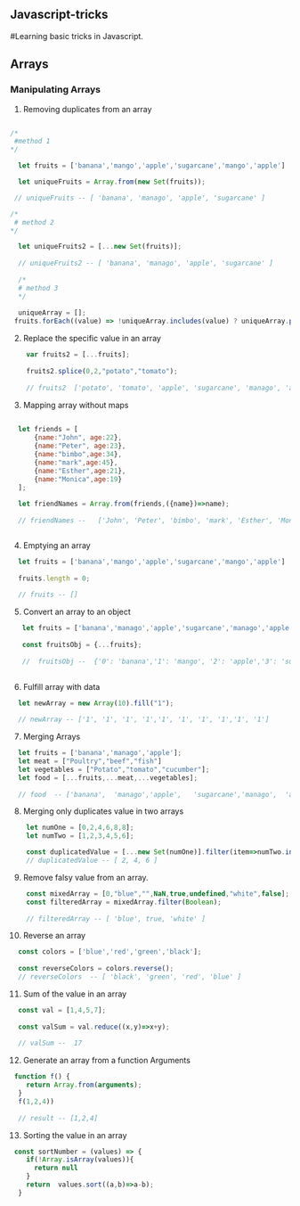 ## Javascript-tricks

#Learning basic tricks in Javascript.

## Arrays

### Manipulating Arrays

1.  Removing duplicates from an array

```Javascript

/*
 #method 1
*/

  let fruits = ['banana','mango','apple','sugarcane','mango','apple']

  let uniqueFruits = Array.from(new Set(fruits));

 // uniqueFruits -- [ 'banana', 'manago', 'apple', 'sugarcane' ]

/*
 # method 2
*/

  let uniqueFruits2 = [...new Set(fruits)];
  
  // uniqueFruits2 -- [ 'banana', 'manago', 'apple', 'sugarcane' ]
  
  /*
  # method 3
  */
  
  uniqueArray = [];
 fruits.forEach((value) => !uniqueArray.includes(value) ? uniqueArray.push(value) : uniqueArray )
```


2. Replace the specific value in an array

```Javascript
    var fruits2 = [...fruits];
    
    fruits2.splice(0,2,"potato","tomato");
    
    // fruits2  ['potato', 'tomato', 'apple', 'sugarcane', 'manago', 'apple' ]

```

3.  Mapping array without maps

```JavaScript
  
  let friends = [
      {name:"John", age:22},
      {name:"Peter", age:23},
      {name:"bimbo",age:34},
      {name:"mark",age:45},
      {name:"Esther",age:21},
      {name:"Monica",age:19}
  ];
  
  let friendNames = Array.from(friends,({name})=>name);
  
  // friendNames --   ['John', 'Peter', 'bimbo', 'mark', 'Esther', 'Monica' ]



```

4. Emptying an array

```JavaScript
  let fruits = ['banana','mango','apple','sugarcane','mango','apple']
  
  fruits.length = 0;
  
  // fruits -- []
```

5. Convert an array to an object

``` JavaScript
   let fruits = ['banana','manago','apple','sugarcane','manago','apple']
   
   const fruitsObj = {...fruits};
   
   //  fruitsObj --  {'0': 'banana','1': 'mango', '2': 'apple','3': 'sugarcane','4': 'mango','5': 'apple'}
 
 ```
 
 6. Fulfill array with data

```JavaScript
  let newArray = new Array(10).fill("1");
  
  // newArray -- ['1', '1', '1', '1','1', '1', '1', '1','1', '1']

```

7. Merging Arrays

```JavaScript
  let fruits = ['banana','manago','apple'];
  let meat = ["Poultry","beef","fish"]
  let vegetables = ["Potato","tomato","cucumber"];
  let food = [...fruits,...meat,...vegetables];
  
  // food  -- ['banana',  'manago','apple',   'sugarcane','manago',  'apple','Poultry', 'beef','fish',    'Potato','tomato',  'cucumber']

```

8. Merging only duplicates value in two arrays

```JavaScript
    let numOne = [0,2,4,6,8,8];
    let numTwo = [1,2,3,4,5,6];

    const duplicatedValue = [...new Set(numOne)].filter(item=>numTwo.includes(item));
    // duplicatedValue -- [ 2, 4, 6 ]

```

9. Remove falsy value from an array.

```JavaScript
    const mixedArray = [0,"blue","",NaN,true,undefined,"white",false];
    const filteredArray = mixedArray.filter(Boolean);
    
    // filteredArray -- [ 'blue', true, 'white' ]

```

10. Reverse an array

```JavaScript
  const colors = ['blue','red','green','black'];
  
  const reverseColors = colors.reverse();
  // reverseColors  -- [ 'black', 'green', 'red', 'blue' ]

```

11. Sum of the value in an array

``` JavaScript
  const val = [1,4,5,7];
  
  const valSum = val.reduce((x,y)=>x+y);
  
  // valSum --  17
```

12. Generate an array from a function Arguments

``` JavaScript
 function f() {
    return Array.from(arguments);
  }
  f(1,2,4))
  
  // result -- [1,2,4]

```

13. Sorting the value in an array

``` JavaScript
 const sortNumber = (values) => {
    if(!Array.isArray(values)){
      return null
    }
    return  values.sort((a,b)=>a-b);
  }

```
